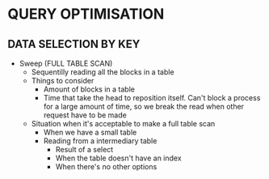 # QUERY OPTIMISATION

## DATA SELECTION BY KEY
- Sweep (FULL TABLE SCAN)
  - Sequentilly reading all the blocks in a table
  - Things to consider
    - Amount of blocks in a table
    - Time that take the head to reposition itself. Can't block a process for a large amount of 
      time, so we break the read when other request have to be made
  - Situation when it's acceptable to make a full table scan
    - When we have a small table
    - Reading from a intermediary table
      - Result of a select
      - When the table doesn't have an index
      - When there's no other options
